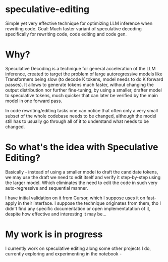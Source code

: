 # speculative-editing
Simple yet very effective technique for optimizing LLM inference when rewriting code. 
Goal: Much faster variant of speculative decoding specifically for rewriting code, code editing and code gen.

# Why?
Speculative Decoding is a technique for general acceleration of the LLM inference, created to target the problem of large autoregressive models like Transformers being slow (to decode K tokens, model needs to do K forward passes).  It allows to generate tokens much faster, without changing the output distribution nor further fine-tuning, by using a smaller, drafter model to speculative tokens, much quicker that can later be verified by the main model in one forward pass.

In code rewriting/editing tasks one can notice that often only a very small subset of the whole codebase needs to be changed, although the model still has to usually go through all of it to understand what needs to be changed.

# So what's the idea with Speculative Editing? 
Basically - instead of using a smaller model to draft the candidate tokens, we may use the draft we need to edit itself and verify it step-by-step using the larger model. Which eliminates the need to edit the code in such very auto-regressive and sequential manner.

I have initial validation on it from Cursor, which I suppose uses it on fast-apply in their interface. I suppose the technique originates from them, tho I didn't find any specific documentation or open implementatation of it, despite how effective and interesting it may be...

# My work is in progress
I currently work on speculative editing along some other projects I do, currently exploring and experimenting in the notebook - 

